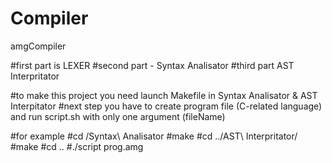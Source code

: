 # Compiler
amgCompiler

#first part is LEXER
#second part - Syntax Analisator
#third part AST Interpritator

#to make this project you need launch Makefile in Syntax Analisator & AST Interpitator
#next step you have to create program file (C-related language) and run script.sh with only one argument (fileName)

#for example
#cd /Syntax\ Analisator
#make
#cd ../AST\ Interpritator/
#make
#cd ..
#./script prog.amg
